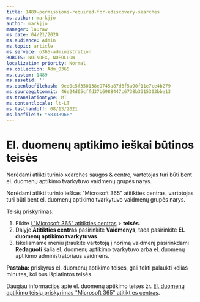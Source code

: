 ```yaml
---
title: 1489-permissions-required-for-ediscovery-searches
ms.author: markjjo
author: markjjo
manager: lauraw
ms.date: 04/21/2020
ms.audience: Admin
ms.topic: article
ms.service: o365-administration
ROBOTS: NOINDEX, NOFOLLOW
localization_priority: Normal
ms.collection: Adm_O365
ms.custom: 1489
ms.assetid: ''
ms.openlocfilehash: 9ed0c5f350138e9745a87d6f5a90f11e7ce4b279
ms.sourcegitcommit: 46e24d65cffd37b6988447c6738b3315303bbe13
ms.translationtype: MT
ms.contentlocale: lt-LT
ms.lasthandoff: 08/13/2021
ms.locfileid: "58338968"
---
```

# <a name="permissions-required-for-ediscovery-searches"></a>El. duomenų aptikimo ieškai būtinos teisės

Norėdami atlikti turinio xearches saugos & centre, vartotojas turi būti bent el. duomenų aptikimo tvarkytuvo vaidmenų grupės narys.

Norėdami atlikti turinio ieškas "Microsoft 365" atitikties centras, vartotojas turi būti bent el. duomenų aptikimo tvarkytuvo vaidmenų grupės narys.  

Teisių priskyrimas:

1. Eikite [į "Microsoft 365" atitikties centras](https://compliance.microsoft.com/)  >  **teisės**.
1. Dalyje **Atitikties centras** pasirinkite **Vaidmenys**, tada pasirinkite **El. duomenų aptikimo tvarkytuvas**.
1. Iškeliamame meniu įtraukite vartotoją į norimą vaidmenį pasirinkdami **Redaguoti** šalia el. duomenų aptikimo tvarkytuvo arba el. duomenų aptikimo administratoriaus vaidmens.

**Pastaba:** priskyrus el. duomenų aptikimo teises, gali tekti palaukti kelias minutes, kol bus išplatintos teisės.

Daugiau informacijos apie el. duomenų aptikimo teises žr. [El. duomenų aptikimo teisių priskyrimas "Microsoft 365" atitikties centras](https://docs.microsoft.com/microsoft-365/compliance/assign-ediscovery-permissions).
